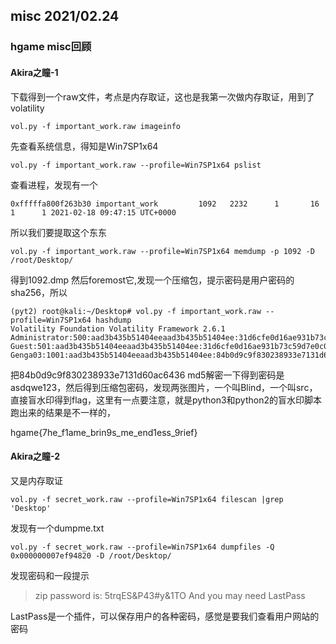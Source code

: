 ## misc 2021/02.24

### hgame misc回顾

#### Akira之瞳-1

下载得到一个raw文件，考点是内存取证，这也是我第一次做内存取证，用到了volatility

``` 
vol.py -f important_work.raw imageinfo
```

先查看系统信息，得知是Win7SP1x64

```
vol.py -f important_work.raw --profile=Win7SP1x64 pslist
```

查看进程，发现有一个

```
0xfffffa800f263b30 important_work         1092   2232      1       16      1      1 2021-02-18 09:47:15 UTC+0000     
```

所以我们要提取这个东东

```
vol.py -f important_work.raw --profile=Win7SP1x64 memdump -p 1092 -D /root/Desktop/

```

得到1092.dmp 然后foremost它,发现一个压缩包，提示密码是用户密码的sha256，所以

```
(pyt2) root@kali:~/Desktop# vol.py -f important_work.raw --profile=Win7SP1x64 hashdump
Volatility Foundation Volatility Framework 2.6.1
Administrator:500:aad3b435b51404eeaad3b435b51404ee:31d6cfe0d16ae931b73c59d7e0c089c0:::
Guest:501:aad3b435b51404eeaad3b435b51404ee:31d6cfe0d16ae931b73c59d7e0c089c0:::
Genga03:1001:aad3b435b51404eeaad3b435b51404ee:84b0d9c9f830238933e7131d60ac6436:::

```

把84b0d9c9f830238933e7131d60ac6436 md5解密一下得到密码是asdqwe123，然后得到压缩包密码，发现两张图片，一个叫Blind，一个叫src，直接盲水印得到flag，这里有一点要注意，就是python3和python2的盲水印脚本跑出来的结果是不一样的，

hgame{7he_f1ame_brin9s_me_end1ess_9rief}

#### Akira之瞳-2

又是内存取证

```
vol.py -f secret_work.raw --profile=Win7SP1x64 filescan |grep 'Desktop'
```

发现有一个dumpme.txt

```
vol.py -f secret_work.raw --profile=Win7SP1x64 dumpfiles -Q 0x000000007ef94820 -D /root/Desktop/

```

发现密码和一段提示

> zip password is: 5trqES&P43#y&1TO
> And you may need LastPass

LastPass是一个插件，可以保存用户的各种密码，感觉是要我们查看用户网站的密码